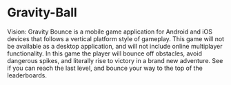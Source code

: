 # Gravity-Ball
Vision: Gravity Bounce is a mobile game application for Android and iOS devices that follows a vertical platform style of gameplay. This game will not be available as a desktop application, and will not include online multiplayer functionality. In this game the player will bounce off obstacles, avoid dangerous spikes, and literally rise to victory in a brand new adventure. See if you can reach the last level, and bounce your way to the top of the leaderboards.
